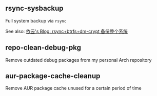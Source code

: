 ## rsync-sysbackup

Full system backup via `rsync`

See also: [依云's Blog: rsync+btrfs+dm-crypt 备份整个系统](https://blog.lilydjwg.me/2013/12/29/rsync-btrfs-dm-crypt-full-backup.42219.html)

## repo-clean-debug-pkg

Remove outdated debug packages from my personal Arch repository

## aur-package-cache-cleanup

Remove AUR package cache unused for a certain period of time
